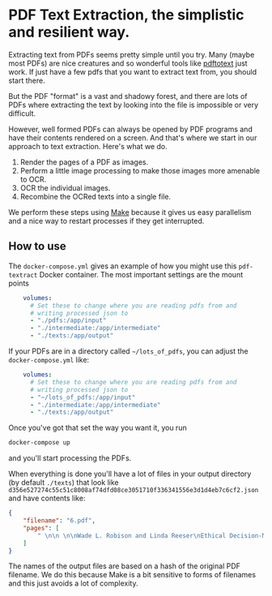 # PDF Text Extraction, the simplistic and resilient way.

Extracting text from PDFs seems pretty simple until you try. Many (maybe most PDFs) are nice creatures and so wonderful tools like [pdftotext](https://en.wikipedia.org/wiki/Pdftotext) just work. If just have a few pdfs that you want to extract text from, you should start there.

But the PDF "format" is a vast and shadowy forest, and there are lots of PDFs where extracting the text by looking into the file is impossible or very difficult.

However, well formed PDFs can always be opened by PDF programs and have their contents rendered on a screen. And that's where we start in our approach to text extraction. Here's what we do.

1. Render the pages of a PDF as images.
2. Perform a little image processing to make those images more amenable to OCR.
3. OCR the individual images.
4. Recombine the OCRed texts into a single file.

We perform these steps using [Make](https://en.wikipedia.org/wiki/Make_(software)) because it gives us easy parallelism and a nice way to restart processes if they get interrupted.

## How to use

The `docker-compose.yml` gives an example of how you might use this `pdf-textract` Docker container. The most important settings are the mount points

```yml
    volumes:
      # Set these to change where you are reading pdfs from and
      # writing processed json to
      - "./pdfs:/app/input"
      - "./intermediate:/app/intermediate"
      - "./texts:/app/output"
```

If your PDFs are in a directory called `~/lots_of_pdfs`, you can adjust the `docker-compose.yml` like:

```yml
    volumes:
      # Set these to change where you are reading pdfs from and
      # writing processed json to
      - "~/lots_of_pdfs:/app/input"
      - "./intermediate:/app/intermediate"
      - "./texts:/app/output"
```

Once you've got that set the way you want it, you run

```bash
docker-compose up
```

and you'll start processing the PDFs. 

When everything is done you'll have a lot of files in your output directory (by default `./texts`) that look like `d356e527274c55c51c8008af74dfd08ce3051710f336341556e3d1d4eb7c6cf2.json` and have contents like:

```json
{
    "filename": "6.pdf",
    "pages": [
        " \n\n \n\nWade L. Robison and Linda Reeser\nEthical Decision-Making in Social Work\n\nChapter 6\n\nJustice\n\nIntroduction\n1. Particular justice\n. The formal principle of justice\n. Substantive principles of justice\n. Using princ.."
    ]
}
```

The names of the output files are based on a hash of the original PDF filename. We do this because Make is a bit sensitive to forms of filenames and this just avoids a lot of complexity. 

